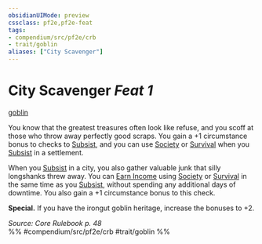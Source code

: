 ```yaml
---
obsidianUIMode: preview
cssclass: pf2e,pf2e-feat
tags:
- compendium/src/pf2e/crb
- trait/goblin
aliases: ["City Scavenger"]
---
```

# City Scavenger  *Feat 1*  
[goblin](../../rules/traits/goblin.md)  


You know that the greatest treasures often look like refuse, and you scoff at those who throw away perfectly good scraps. You gain a +1 circumstance bonus to checks to [Subsist](../../rules/actions/subsist.md), and you can use [Society](../skills.md#Society) or [Survival](../skills.md#Survival) when you [Subsist](../../rules/actions/subsist.md) in a settlement.

When you [Subsist](../../rules/actions/subsist.md) in a city, you also gather valuable junk that silly longshanks threw away. You can [Earn Income](../../rules/actions/earn-income.md) using [Society](../skills.md#Society) or [Survival](../skills.md#Survival) in the same time as you [Subsist](../../rules/actions/subsist.md), without spending any additional days of downtime. You also gain a +1 circumstance bonus to this check.

**Special.** If you have the irongut goblin heritage, increase the bonuses to +2.

*Source: Core Rulebook p. 48*  
%% #compendium/src/pf2e/crb #trait/goblin %%
